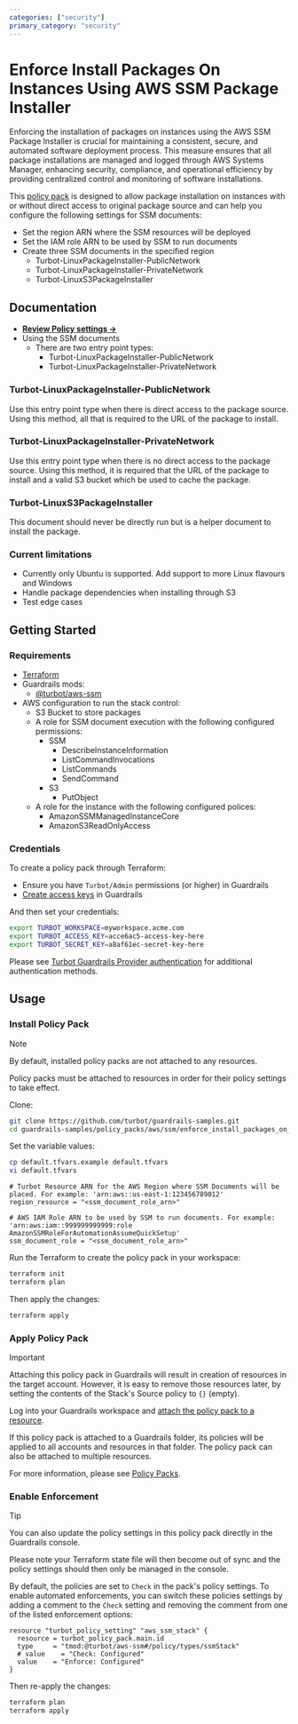 ```yaml
---
categories: ["security"]
primary_category: "security"
---
```


# Enforce Install Packages On Instances Using AWS SSM Package Installer

Enforcing the installation of packages on instances using the AWS SSM Package Installer is crucial for maintaining a consistent, secure, and automated software deployment process. This measure ensures that all package installations are managed and logged through AWS Systems Manager, enhancing security, compliance, and operational efficiency by providing centralized control and monitoring of software installations.

This [policy pack](https://turbot.com/guardrails/docs/concepts/resources/smart-folders) is designed to allow package installation on instances with or without direct access to original package source and can help you configure the following settings for SSM documents:

- Set the region ARN where the SSM resources will be deployed
- Set the IAM role ARN to be used by SSM to run documents
- Create three SSM documents in the specified region
  - Turbot-LinuxPackageInstaller-PublicNetwork
  - Turbot-LinuxPackageInstaller-PrivateNetwork
  - Turbot-LinuxS3PackageInstaller

## Documentation

- **[Review Policy settings →](https://hub-guardrails-turbot-com-git-development-turbot.vercel.app/policy-packs/enforce_install_packages_on_instances_using_ssm_package_installer/settings)**
- Using the SSM documents
  - There are two entry point types:
    - Turbot-LinuxPackageInstaller-PublicNetwork
    - Turbot-LinuxPackageInstaller-PrivateNetwork

### Turbot-LinuxPackageInstaller-PublicNetwork

Use this entry point type when there is direct access to the package source.
Using this method, all that is required to the URL of the package to install.

### Turbot-LinuxPackageInstaller-PrivateNetwork

Use this entry point type when there is no direct access to the package source.
Using this method, it is required that the URL of the package to install and a valid S3 bucket which be used to cache the package.

### Turbot-LinuxS3PackageInstaller

This document should never be directly run but is a helper document to install the package.

### Current limitations

- Currently only Ubuntu is supported. Add support to more Linux flavours and Windows
- Handle package dependencies when installing through S3
- Test edge cases

## Getting Started

### Requirements

- [Terraform](https://developer.hashicorp.com/terraform/tutorials/aws-get-started/install-cli)
- Guardrails mods:
  - [@turbot/aws-ssm](https://hub-guardrails-turbot-com-git-development-turbot.vercel.app/aws/mods/aws-ssm)
- AWS configuration to run the stack control:
  - S3 Bucket to store packages
  - A role for SSM document execution with the following configured permissions:
    - SSM
      - DescribeInstanceInformation
      - ListCommandInvocations
      - ListCommands
      - SendCommand
    - S3
      - PutObject
  - A role for the instance with the following configured polices:
    - AmazonSSMManagedInstanceCore
    - AmazonS3ReadOnlyAccess

### Credentials

To create a policy pack through Terraform:

- Ensure you have `Turbot/Admin` permissions (or higher) in Guardrails
- [Create access keys](https://turbot.com/guardrails/docs/guides/iam/access-keys#generate-a-new-guardrails-api-access-key) in Guardrails

And then set your credentials:

```sh
export TURBOT_WORKSPACE=myworkspace.acme.com
export TURBOT_ACCESS_KEY=acce6ac5-access-key-here
export TURBOT_SECRET_KEY=a8af61ec-secret-key-here
```

Please see [Turbot Guardrails Provider authentication](https://registry.terraform.io/providers/turbot/turbot/latest/docs#authentication) for additional authentication methods.

## Usage

### Install Policy Pack

> [!NOTE]
> By default, installed policy packs are not attached to any resources.
>
> Policy packs must be attached to resources in order for their policy settings to take effect.

Clone:

```sh
git clone https://github.com/turbot/guardrails-samples.git
cd guardrails-samples/policy_packs/aws/ssm/enforce_install_packages_on_instances_using_ssm_package_installer
```

Set the variable values:

```sh
cp default.tfvars.example default.tfvars
vi default.tfvars
```

```hcl
# Turbot Resource ARN for the AWS Region where SSM Documents will be placed. For example: 'arn:aws::us-east-1:123456789012'
region_resource = "<ssm_document_role_arn>"

# AWS IAM Role ARN to be used by SSM to run documents. For example: 'arn:aws:iam::999999999999:role AmazonSSMRoleForAutomationAssumeQuickSetup'
ssm_document_role = "<ssm_document_role_arn>"
```

Run the Terraform to create the policy pack in your workspace:

```sh
terraform init
terraform plan
```

Then apply the changes:

```sh
terraform apply
```

### Apply Policy Pack

> [!IMPORTANT]
> Attaching this policy pack in Guardrails will result in creation of resources in the target account. However, it is easy to remove those resources later, by setting the contents of the Stack's Source policy to `{}` (empty).

Log into your Guardrails workspace and [attach the policy pack to a resource](https://turbot.com/guardrails/docs/guides/working-with-folders/smart#attach-a-smart-folder-to-a-resource).

If this policy pack is attached to a Guardrails folder, its policies will be applied to all accounts and resources in that folder. The policy pack can also be attached to multiple resources.

For more information, please see [Policy Packs](https://turbot.com/guardrails/docs/concepts/resources/smart-folders).

### Enable Enforcement

> [!TIP]
> You can also update the policy settings in this policy pack directly in the Guardrails console.
>
> Please note your Terraform state file will then become out of sync and the policy settings should then only be managed in the console.

By default, the policies are set to `Check` in the pack's policy settings. To enable automated enforcements, you can switch these policies settings by adding a comment to the `Check` setting and removing the comment from one of the listed enforcement options:

```hcl
resource "turbot_policy_setting" "aws_ssm_stack" {
  resource = turbot_policy_pack.main.id
  type     = "tmod:@turbot/aws-ssm#/policy/types/ssmStack"
  # value    = "Check: Configured"
  value    = "Enforce: Configured"
}
```

Then re-apply the changes:

```sh
terraform plan
terraform apply
```
